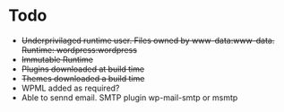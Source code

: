 # Todo

* ~~Underprivilaged runtime user. Files owned by www-data:www-data. Runtime: wordpress:wordpress~~
* ~~Immutable Runtime~~
* ~~Plugins downloaded at build time~~
* ~~Themes downloaded a build time~~
* WPML added as required?
* Able to sennd email. SMTP plugin wp-mail-smtp or msmtp
